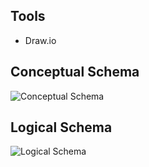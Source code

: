 ## Tools
- Draw.io

## Conceptual Schema
![Conceptual Schema](https://github.com/Lu15700/database-design-01/assets/102251361/6dab6dfb-d0b4-462d-a6f5-e9d3a8040c14)

## Logical Schema
![Logical Schema](https://github.com/Lu15700/database-design-01/assets/102251361/ec8c5e91-6417-4ab3-9701-0abcf1d04e4c)

